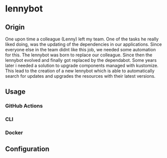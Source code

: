# lennybot

## Origin
One upon time a colleague (Lenny) left my team.
One of the tasks he really liked doing, was the updating of the dependencies in our applications.
Since everyone else in the team didnt like this job, we needed some automation for this.
The lennybot was born to replace our colleague.
Since then the lennybot evolved and finally got replaced by the dependabot.
Some years later i needed a solution to upgrade components managed with kustomize.
This lead to the creation of a new lennybot which is able to automatically search for updates
and upgrades the resources with their latest versions.

## Usage

### GitHub Actions
<TODO>

### CLI
<TODO>

### Docker
<TODO>

## Configuration
<TODO>